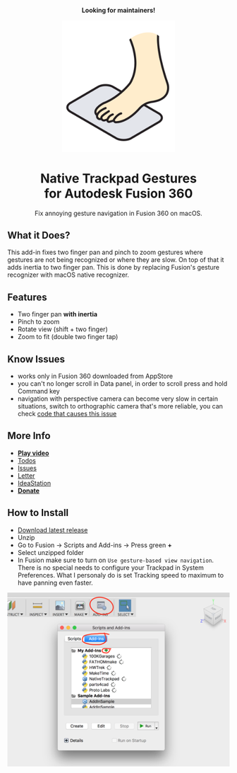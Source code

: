<div align="center">

**Looking for maintainers!**

<img src="res/logo.png" width="256"/>

# Native Trackpad Gestures<br/>for Autodesk Fusion 360

Fix annoying gesture navigation in Fusion 360 on macOS.

</div>

## What it Does?

This add-in fixes two finger pan and pinch to zoom gestures where gestures are
not being recognized or where they are slow. On top of that it adds inertia to
two finger pan. This is done by replacing Fusion's gesture recognizer with macOS
native recognizer.

## Features

- Two finger pan **with inertia**
- Pinch to zoom
- Rotate view (shift + two finger)
- Zoom to fit (double two finger tap)

## Know Issues

- works only in Fusion 360 downloaded from AppStore 
- you can't no longer scroll in Data panel, in order to scroll press and hold Command key
- navigation with perspective camera can become very slow in certain situations, switch to orthographic camera that's more reliable, you can check [code that causes this issue](https://github.com/pravdomil/Native-Trackpad/blob/563fc1f69e3eb2f6dbee136feb9e3b52e439e907/NativeTrackpad.mm#L56)

## More Info

- [**Play video**](https://www.youtube.com/watch?v=7M2McvpOL90)
- [Todos](https://github.com/pravdomil/Native-Trackpad/search?q=todo)
- [Issues](https://github.com/pravdomil/Native-Trackpad/issues)
- [Letter](https://medium.com/@smenor/an-open-letter-to-the-next-ceo-of-autodesk-310c02dd5607#9844)
- [IdeaStation](https://forums.autodesk.com/t5/ideastation-request-a-feature-or/use-native-trackpad-gesture-recognition-on-macos/idi-p/7018667)
- [**Donate**](https://www.paypal.com/cgi-bin/webscr?cmd=_s-xclick&hosted_button_id=BCL2X3AFQBAP2&item_name=NativeTrackpad%20beer)

## How to Install

- [Download latest release](https://github.com/pravdomil/Native-Trackpad/releases/download/0.13/NativeTrackpad.zip)
- Unzip
- Go to Fusion → Scripts and Add-ins → Press green **+**
- Select unzipped folder
- In Fusion make sure to turn on `Use gesture-based view navigation`. There is no special needs to configure your Trackpad in System Preferences. What I personaly do is set Tracking speed to maximum to have panning even faster.

![manual install](res/install.png)


